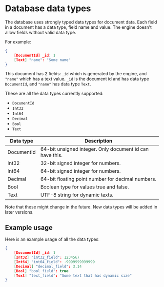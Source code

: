 # Database data types

The database uses strongly typed data types for document data. Each field in a document has a data type, field name and value. The engine doesn't allow fields without valid data type.

For example:

```json
{
    [DocumentId] _id: 1
    [Text] "name": "Some name"
}
```

This document has 2 fields: `_id` which is generated by the engine, and `"name"` which has a text value. `_id` is the document id and has data type `DocumentId`, and `"name"` has data type `Text`.

These are all the data types currently supported:

- `DocumentId`
- `Int32`
- `Int64`
- `Decimal`
- `Bool`
- `Text`

Data type  | Description
---------- | -----------
DocumentId | 64-bit unsigned integer. Only document id can have this.
Int32      | 32-bit signed integer for numbers.
Int64      | 64-bit signed integer for numbers.
Decimal    | 64-bit floating point number for decimal numbers.
Bool       | Boolean type for values true and false.
Text       | UTF-8 string for dynamic texts.

Note that these might change in the future. New data types will be added in later versions.

## Example usage

Here is an example usage of all the data types:

```json
{
    [DocumentId] _id: 1
    [Int32] "int32_field": 1234567
    [Int64] "int64_field": -9999999999999
    [Decimal] "decimal_field": 3.14
    [Bool] "bool_field": true
    [Text] "text_field": "Some text that has dynamic size"
}
```
